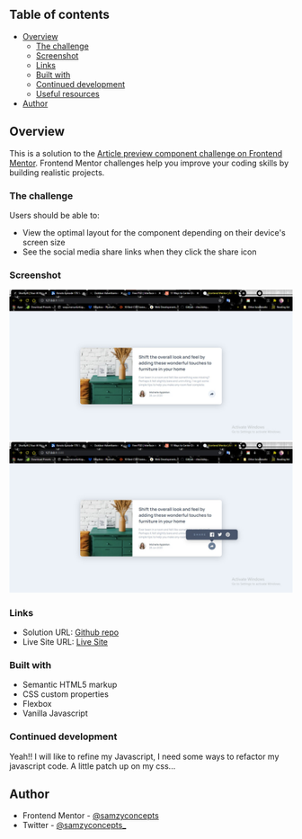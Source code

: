  ## Table of contents

- [Overview](#overview)
  - [The challenge](#the-challenge)
  - [Screenshot](#screenshot)
  - [Links](#links)
  - [Built with](#built-with)
  - [Continued development](#continued-development)
  - [Useful resources](#useful-resources)
- [Author](#author)


## Overview
This is a solution to the [Article preview component challenge on Frontend Mentor](https://www.frontendmentor.io/challenges/article-preview-component-dYBN_pYFT). Frontend Mentor challenges help you improve your coding skills by building realistic projects. 

### The challenge

Users should be able to:

- View the optimal layout for the component depending on their device's screen size
- See the social media share links when they click the share icon

### Screenshot

![alt Article webpage screenshot](./images/article-webpage.jpg)
![alt Article active state screenshot](./images/article-active-state.jpg)

### Links

- Solution URL: [Github repo](https://github.com/samzyconcepts/article-preview)
- Live Site URL: [Live Site](https://article-preview-samzyconcepts.vercel.app)

### Built with

- Semantic HTML5 markup
- CSS custom properties
- Flexbox
- Vanilla Javascript


### Continued development

Yeah!! I will like to refine my Javascript, I need some ways to refactor my javascript code.
A little patch up on my css...


## Author

- Frontend Mentor - [@samzyconcepts](https://www.frontendmentor.io/profile/samzyconcepts)
- Twitter - [@samzyconcepts_](https://www.twitter.com/samzyconcepts_)